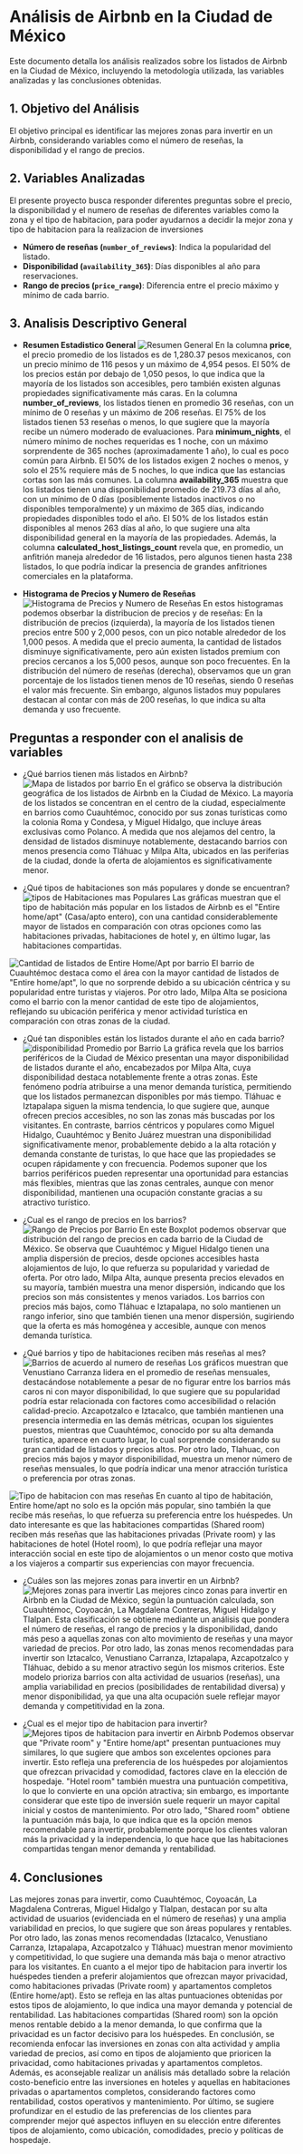 # Análisis de Airbnb en la Ciudad de México

Este documento detalla los análisis realizados sobre los listados de Airbnb en la Ciudad de México, incluyendo la metodología utilizada, las variables analizadas y las conclusiones obtenidas.

## 1. Objetivo del Análisis
El objetivo principal es identificar las mejores zonas para invertir en un Airbnb, considerando variables como el número de reseñas, la disponibilidad y el rango de precios.

## 2. Variables Analizadas
El presente proyecto busca responder diferentes preguntas sobre el precio, la disponibilidad y el numero de reseñas de diferentes variables como la zona y el tipo de habitacion, para poder ayudarnos a decidir la mejor zona y tipo de habitacion para la realizacion de inversiones
- **Número de reseñas (`number_of_reviews`)**: Indica la popularidad del listado.
- **Disponibilidad (`availability_365`)**: Días disponibles al año para reservaciones.
- **Rango de precios (`price_range`)**: Diferencia entre el precio máximo y mínimo de cada barrio.

## 3. Analisis Descriptivo General
- **Resumen Estadistico General**
![Resumen General](img/df_cleaned_summary_filtered.png)
En la columna **price**, el precio promedio de los listados es de 1,280.37 pesos mexicanos, con un precio mínimo de 116 pesos y un máximo de 4,954 pesos. El 50% de los precios están por debajo de 1,050 pesos, lo que indica que la mayoría de los listados son accesibles, pero también existen algunas propiedades significativamente más caras.
En la columna **number_of_reviews**, los listados tienen en promedio 36 reseñas, con un mínimo de 0 reseñas y un máximo de 206 reseñas. El 75% de los listados tienen 53 reseñas o menos, lo que sugiere que la mayoría recibe un número moderado de evaluaciones.
Para **minimum_nights**, el número mínimo de noches requeridas es 1 noche, con un máximo sorprendente de 365 noches (aproximadamente 1 año), lo cual es poco común para Airbnb. El 50% de los listados exigen 2 noches o menos, y solo el 25% requiere más de 5 noches, lo que indica que las estancias cortas son las más comunes.
La columna **availability_365** muestra que los listados tienen una disponibilidad promedio de 219.73 días al año, con un mínimo de 0 días (posiblemente listados inactivos o no disponibles temporalmente) y un máximo de 365 días, indicando propiedades disponibles todo el año. El 50% de los listados están disponibles al menos 263 días al año, lo que sugiere una alta disponibilidad general en la mayoría de las propiedades.
Además, la columna **calculated_host_listings_count** revela que, en promedio, un anfitrión maneja alrededor de 16 listados, pero algunos tienen hasta 238 listados, lo que podría indicar la presencia de grandes anfitriones comerciales en la plataforma.

- **Histograma de Precios y Numero de Reseñas**
![Histograma de Precios y Numero de Reseñas](img/histograma_price_reviews.png)
En estos histogramas podemos obserbar la distribucion de precios y de reseñas:
En la distribución de precios (izquierda), la mayoría de los listados tienen precios entre 500 y 2,000 pesos, con un pico notable alrededor de los 1,000 pesos. A medida que el precio aumenta, la cantidad de listados disminuye significativamente, pero aún existen listados premium con precios cercanos a los 5,000 pesos, aunque son poco frecuentes.
En la distribución del número de reseñas (derecha), observamos que un gran porcentaje de los listados tienen menos de 10 reseñas, siendo 0 reseñas el valor más frecuente. Sin embargo, algunos listados muy populares destacan al contar con más de 200 reseñas, lo que indica su alta demanda y uso frecuente.

## Preguntas a responder con el analisis de variables 

- ¿Qué barrios tienen más listados en Airbnb?
![Mapa de listados por barrio](img/mapa_de_listados_por_barrio.png)
En el gráfico se observa la distribución geográfica de los listados de Airbnb en la Ciudad de México. La mayoría de los listados se concentran en el centro de la ciudad, especialmente en barrios como Cuauhtémoc, conocido por sus zonas turísticas como la colonia Roma y Condesa, y Miguel Hidalgo, que incluye áreas exclusivas como Polanco.
A medida que nos alejamos del centro, la densidad de listados disminuye notablemente, destacando barrios con menos presencia como Tláhuac y Milpa Alta, ubicados en las periferias de la ciudad, donde la oferta de alojamientos es significativamente menor.

- ¿Qué tipos de habitaciones son más populares y donde se encuentran?
![tipos de Habitaciones mas Populares](img/tipo_de_habitaciones_populares.png)
Las gráficas muestran que el tipo de habitación más popular en los listados de Airbnb es el "Entire home/apt" (Casa/apto entero), con una cantidad considerablemente mayor de listados en comparación con otras opciones como las habitaciones privadas, habitaciones de hotel y, en último lugar, las habitaciones compartidas.

![Cantidad de listados de Entire Home/Apt por barrio](img/cantidad_de_listados_entire_homeapt.png)
El barrio de Cuauhtémoc destaca como el área con la mayor cantidad de listados de "Entire home/apt", lo que no sorprende debido a su ubicación céntrica y su popularidad entre turistas y viajeros. Por otro lado, Milpa Alta se posiciona como el barrio con la menor cantidad de este tipo de alojamientos, reflejando su ubicación periférica y menor actividad turística en comparación con otras zonas de la ciudad.

- ¿Qué tan disponibles están los listados durante el año en cada barrio?
![disponibilidad Promedio por Barrio](img/disponibilidad_promedio_por_barrio.png)
La gráfica revela que los barrios periféricos de la Ciudad de México presentan una mayor disponibilidad de listados durante el año, encabezados por Milpa Alta, cuya disponibilidad destaca notablemente frente a otras zonas. Este fenómeno podría atribuirse a una menor demanda turística, permitiendo que los listados permanezcan disponibles por más tiempo. Tláhuac e Iztapalapa siguen la misma tendencia, lo que sugiere que, aunque ofrecen precios accesibles, no son las zonas más buscadas por los visitantes.
En contraste, barrios céntricos y populares como Miguel Hidalgo, Cuauhtémoc y Benito Juárez muestran una disponibilidad significativamente menor, probablemente debido a la alta rotación y demanda constante de turistas, lo que hace que las propiedades se ocupen rápidamente y con frecuencia.
Podemos suponer que los barrios periféricos pueden representar una oportunidad para estancias más flexibles, mientras que las zonas centrales, aunque con menor disponibilidad, mantienen una ocupación constante gracias a su atractivo turístico.

- ¿Cual es el rango de precios en los barrios?
![Rango de Precios por Barrio](img/rango_de_precios_por_barrio.png)
En este Boxplot podemos observar que distribución del rango de precios en cada barrio de la Ciudad de México. Se observa que Cuauhtémoc y Miguel Hidalgo tienen una amplia dispersión de precios, desde opciones accesibles hasta alojamientos de lujo, lo que refuerza su popularidad y variedad de oferta.
Por otro lado, Milpa Alta, aunque presenta precios elevados en su mayoría, también muestra una menor dispersión, indicando que los precios son más consistentes y menos variados.
Los barrios con precios más bajos, como Tláhuac e Iztapalapa, no solo mantienen un rango inferior, sino que también tienen una menor dispersión, sugiriendo que la oferta es más homogénea y accesible, aunque con menos demanda turística.

- ¿Qué barrios y tipo de habitaciones reciben más reseñas al mes?
![Barrios de acuerdo al numero de reseñas](img/barrios_con_mas_reseñas.png)
Los gráficos muestran que Venustiano Carranza lidera en el promedio de reseñas mensuales, destacándose notablemente a pesar de no figurar entre los barrios más caros ni con mayor disponibilidad, lo que sugiere que su popularidad podría estar relacionada con factores como accesibilidad o relación calidad-precio. Azcapotzalco e Iztacalco, que también mantienen una presencia intermedia en las demás métricas, ocupan los siguientes puestos, mientras que Cuauhtémoc, conocido por su alta demanda turística, aparece en cuarto lugar, lo cual sorprende considerando su gran cantidad de listados y precios altos.
Por otro lado, Tlahuac, con precios más bajos y mayor disponibilidad, muestra un menor número de reseñas mensuales, lo que podría indicar una menor atracción turística o preferencia por otras zonas.

![Tipo de habitacion con mas reseñas](img/habitaciones_can_mas_reseñas.png)
En cuanto al tipo de habitación, Entire home/apt no solo es la opción más popular, sino también la que recibe más reseñas, lo que refuerza su preferencia entre los huéspedes. Un dato interesante es que las habitaciones compartidas (Shared room) reciben más reseñas que las habitaciones privadas (Private room) y las habitaciones de hotel (Hotel room), lo que podría reflejar una mayor interacción social en este tipo de alojamientos o un menor costo que motiva a los viajeros a compartir sus experiencias con mayor frecuencia.

- ¿Cuáles son las mejores zonas para invertir en un Airbnb?
![Mejores zonas para invertir](img/mejores_zonas_para_invertir.png)
Las mejores cinco zonas para invertir en Airbnb en la Ciudad de México, según la puntuación calculada, son Cuauhtémoc, Coyoacán, La Magdalena Contreras, Miguel Hidalgo y Tlalpan. Esta clasificación se obtiene mediante un análisis que pondera el número de reseñas, el rango de precios y la disponibilidad, dando más peso a aquellas zonas con alto movimiento de reseñas y una mayor variedad de precios. Por otro lado, las zonas menos recomendadas para invertir son Iztacalco, Venustiano Carranza, Iztapalapa, Azcapotzalco y Tláhuac, debido a su menor atractivo según los mismos criterios. Este modelo prioriza barrios con alta actividad de usuarios (reseñas), una amplia variabilidad en precios (posibilidades de rentabilidad diversa) y menor disponibilidad, ya que una alta ocupación suele reflejar mayor demanda y competitividad en la zona.

- ¿Cual es el mejor tipo de habitacion para invertir?
![Mejores tipos de habitacion para invertir en Airbnb](img/mejores_habitaciones_para_invertir.png)
Podemos observar que "Private room" y "Entire home/apt" presentan puntuaciones muy similares, lo que sugiere que ambos son excelentes opciones para invertir. Esto refleja una preferencia de los huéspedes por alojamientos que ofrezcan privacidad y comodidad, factores clave en la elección de hospedaje. "Hotel room" también muestra una puntuación competitiva, lo que lo convierte en una opción atractiva; sin embargo, es importante considerar que este tipo de inversión suele requerir un mayor capital inicial y costos de mantenimiento. Por otro lado, "Shared room" obtiene la puntuación más baja, lo que indica que es la opción menos recomendable para invertir, probablemente porque los clientes valoran más la privacidad y la independencia, lo que hace que las habitaciones compartidas tengan menor demanda y rentabilidad.

## 4. Conclusiones
Las mejores zonas para invertir, como Cuauhtémoc, Coyoacán, La Magdalena Contreras, Miguel Hidalgo y Tlalpan, destacan por su alta actividad de usuarios (evidenciada en el número de reseñas) y una amplia variabilidad en precios, lo que sugiere que son áreas populares y rentables. Por otro lado, las zonas menos recomendadas (Iztacalco, Venustiano Carranza, Iztapalapa, Azcapotzalco y Tláhuac) muestran menor movimiento y competitividad, lo que sugiere una demanda más baja o menor atractivo para los visitantes. 
En cuanto a el mejor tipo de habitacion para invertir los huéspedes tienden a preferir alojamientos que ofrezcan mayor privacidad, como habitaciones privadas (Private room) y apartamentos completos (Entire home/apt). Esto se refleja en las altas puntuaciones obtenidas por estos tipos de alojamiento, lo que indica una mayor demanda y potencial de rentabilidad. Las habitaciones compartidas (Shared room) son la opción menos rentable debido a la menor demanda, lo que confirma que la privacidad es un factor decisivo para los huéspedes.
En conclusión, se recomienda enfocar las inversiones en zonas con alta actividad y amplia variedad de precios, así como en tipos de alojamiento que prioricen la privacidad, como habitaciones privadas y apartamentos completos. Además, es aconsejable realizar un análisis más detallado sobre la relación costo-beneficio entre las inversiones en hoteles y aquellas en habitaciones privadas o apartamentos completos, considerando factores como rentabilidad, costos operativos y mantenimiento. Por último, se sugiere profundizar en el estudio de las preferencias de los clientes para comprender mejor qué aspectos influyen en su elección entre diferentes tipos de alojamiento, como ubicación, comodidades, precio y políticas de hospedaje.
